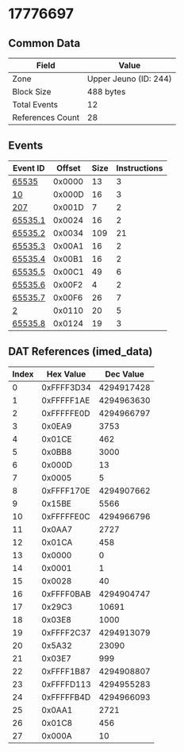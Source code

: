 # 17776697

## Common Data

| Field            | Value                 |
|------------------|-----------------------|
| Zone             | Upper Jeuno (ID: 244) |
| Block Size       | 488 bytes             |
| Total Events     | 12                    |
| References Count | 28                    |

## Events

| Event ID                | Offset   |   Size |   Instructions |
|-------------------------|----------|--------|----------------|
| [65535](./65535.md)     | 0x0000   |     13 |              3 |
| [10](./10.md)           | 0x000D   |     16 |              3 |
| [207](./207.md)         | 0x001D   |      7 |              2 |
| [65535.1](./65535.1.md) | 0x0024   |     16 |              2 |
| [65535.2](./65535.2.md) | 0x0034   |    109 |             21 |
| [65535.3](./65535.3.md) | 0x00A1   |     16 |              2 |
| [65535.4](./65535.4.md) | 0x00B1   |     16 |              2 |
| [65535.5](./65535.5.md) | 0x00C1   |     49 |              6 |
| [65535.6](./65535.6.md) | 0x00F2   |      4 |              2 |
| [65535.7](./65535.7.md) | 0x00F6   |     26 |              7 |
| [2](./2.md)             | 0x0110   |     20 |              5 |
| [65535.8](./65535.8.md) | 0x0124   |     19 |              3 |

## DAT References (imed_data)

|   Index | Hex Value   |   Dec Value |
|---------|-------------|-------------|
|       0 | 0xFFFF3D34  |  4294917428 |
|       1 | 0xFFFFF1AE  |  4294963630 |
|       2 | 0xFFFFFE0D  |  4294966797 |
|       3 | 0x0EA9      |        3753 |
|       4 | 0x01CE      |         462 |
|       5 | 0x0BB8      |        3000 |
|       6 | 0x000D      |          13 |
|       7 | 0x0005      |           5 |
|       8 | 0xFFFF170E  |  4294907662 |
|       9 | 0x15BE      |        5566 |
|      10 | 0xFFFFFE0C  |  4294966796 |
|      11 | 0x0AA7      |        2727 |
|      12 | 0x01CA      |         458 |
|      13 | 0x0000      |           0 |
|      14 | 0x0001      |           1 |
|      15 | 0x0028      |          40 |
|      16 | 0xFFFF0BAB  |  4294904747 |
|      17 | 0x29C3      |       10691 |
|      18 | 0x03E8      |        1000 |
|      19 | 0xFFFF2C37  |  4294913079 |
|      20 | 0x5A32      |       23090 |
|      21 | 0x03E7      |         999 |
|      22 | 0xFFFF1B87  |  4294908807 |
|      23 | 0xFFFFD113  |  4294955283 |
|      24 | 0xFFFFFB4D  |  4294966093 |
|      25 | 0x0AA1      |        2721 |
|      26 | 0x01C8      |         456 |
|      27 | 0x000A      |          10 |

